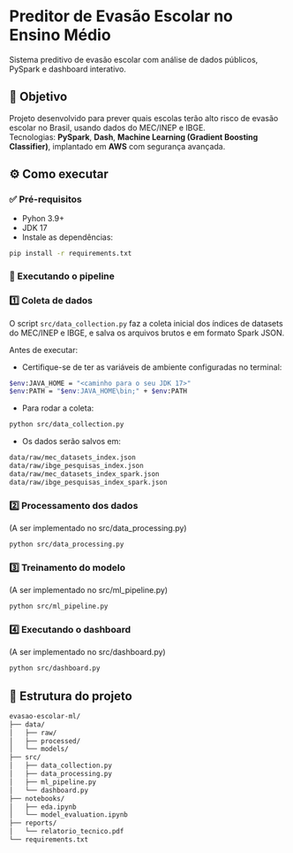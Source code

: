 # Preditor de Evasão Escolar no Ensino Médio
Sistema preditivo de evasão escolar com análise de dados públicos, PySpark e dashboard interativo.

## 🎯 Objetivo
Projeto desenvolvido para prever quais escolas terão alto risco de evasão escolar no Brasil, usando dados do MEC/INEP e IBGE.  
Tecnologias: **PySpark**, **Dash**, **Machine Learning (Gradient Boosting Classifier)**, implantado em **AWS** com segurança avançada.

## ⚙️ Como executar

### ✅ Pré-requisitos
- Pyhon 3.9+
- JDK 17
- Instale as dependências:

```bash
pip install -r requirements.txt
```
### 🚀 Executando o pipeline

### 1️⃣ Coleta de dados
O script `src/data_collection.py` faz a coleta inicial dos índices de datasets do MEC/INEP e IBGE, e salva os arquivos brutos e em formato Spark JSON.

Antes de executar:

- Certifique-se de ter as variáveis de ambiente configuradas no terminal:

```bash
$env:JAVA_HOME = "<caminho para o seu JDK 17>"
$env:PATH = "$env:JAVA_HOME\bin;" + $env:PATH
```
- Para rodar a coleta:
```bash
python src/data_collection.py
```
- Os dados serão salvos em:
```bash
data/raw/mec_datasets_index.json
data/raw/ibge_pesquisas_index.json
data/raw/mec_datasets_index_spark.json
data/raw/ibge_pesquisas_index_spark.json
```
### 2️⃣ Processamento dos dados
(A ser implementado no src/data_processing.py)

```bash
python src/data_processing.py
```

### 3️⃣ Treinamento do modelo
(A ser implementado no src/ml_pipeline.py)

```bash
python src/ml_pipeline.py
```

### 4️⃣ Executando o dashboard
(A ser implementado no src/dashboard.py)

```bash
python src/dashboard.py
```

## 📁 Estrutura do projeto
```bash
evasao-escolar-ml/
├── data/
│   ├── raw/
│   ├── processed/
│   └── models/
├── src/
│   ├── data_collection.py
│   ├── data_processing.py
│   ├── ml_pipeline.py
│   └── dashboard.py
├── notebooks/
│   ├── eda.ipynb
│   └── model_evaluation.ipynb
├── reports/
│   └── relatorio_tecnico.pdf
└── requirements.txt
```
